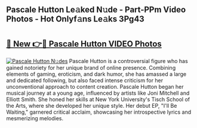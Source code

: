 ## Pascale Hutton Le𝚊ked N𝚞de - Part-PPm Video Photos - Hot Onlyf𝚊ns Le𝚊ks 3Pg43

# <h2><a href="http://ac50748.deff.icu/?id=Pascale+Hutton">🔗 New 👉🔴 Pascale Hutton VIDEO Photos</a></h2>

[![Pascale Hutton N𝚞des](https://i.imgur.com/rIISA9y.gif)](http://ac50748.deff.icu/?id=Pascale+Hutton)
Pascale Hutton is a controversial figure who has gained notoriety for her unique brand of online presence. Combining elements of gaming, eroticism, and dark humor, she has amassed a large and dedicated following, but also faced intense criticism for her unconventional approach to content creation. Pascale Hutton began her musical journey at a young age, influenced by artists like Joni Mitchell and Elliott Smith. She honed her skills at New York University's Tisch School of the Arts, where she developed her unique style. Her debut EP, "I'll Be Waiting," garnered critical acclaim, showcasing her introspective lyrics and mesmerizing melodies.
